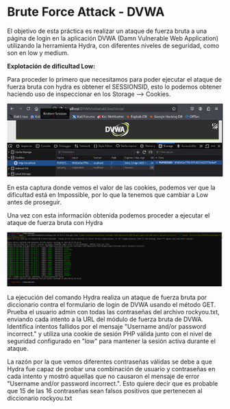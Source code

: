 # Brute Force Attack - DVWA

El objetivo de esta práctica es realizar un ataque de fuerza bruta a una página de login en la aplicación DVWA (Damn Vulnerable Web Application) utilizando la herramienta Hydra, con diferentes niveles de seguridad, como son en low y medium.

**Explotación de dificultad Low:**

Para proceder lo primero que necesitamos para poder ejecutar el ataque de fuerza bruta con hydra es obtener el SESSIONSID, esto lo podemos obtener haciendo uso de inspeccionar en los Storage --> Cookies.

![SID](./Assets/Brute%20Force/LOW%20-%201.png)

En esta captura donde vemos el valor de las cookies, podemos ver que la dificultad está en Impossible, por lo que la tenemos que cambiar a Low antes de proseguir.

Una vez con esta información obtenida podemos proceder a ejecutar el ataque de fuerza bruta con Hydra

![Ataque](./Assets/Brute%20Force/LOW%20-%202.PNG)

La ejecución del comando Hydra realiza un ataque de fuerza bruta por diccionario contra el formulario de login de DVWA usando el método GET. Prueba el usuario admin con todas las contraseñas del archivo rockyou.txt, enviando cada intento a la URL del módulo de fuerza bruta de DVWA. Identifica intentos fallidos por el mensaje "Username and/or password incorrect." y utiliza una cookie de sesión PHP válida junto con el nivel de seguridad configurado en "low" para mantener la sesión activa durante el ataque.

La razón por la que vemos diferentes contraseñas válidas se debe a que Hydra fue capaz de probar una combinación de usuario y contraseñas en cada intento y mostró aquellas que no causaron el mensaje de error "Username and/or password incorrect.". 
Esto quiere decir que es probable que 15 de las 16 contraseñas sean falsos positivos que pertenecen al diccionario rockyou.txt

